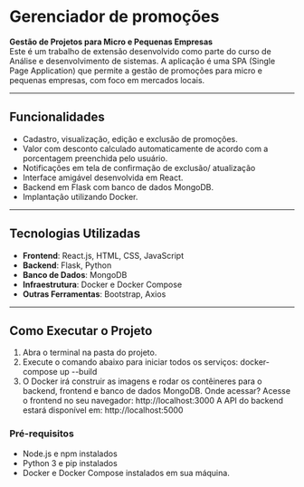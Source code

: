 # Gerenciador de promoções

**Gestão de Projetos para Micro e Pequenas Empresas**  
Este é um trabalho de extensão desenvolvido como parte do curso de Análise e desenvolvimento de sistemas. A aplicação é uma SPA (Single Page Application) que permite a gestão de promoções para micro e pequenas empresas, com foco em mercados locais.

---

## Funcionalidades

- Cadastro, visualização, edição e exclusão de promoções.
- Valor com desconto calculado automaticamente de acordo com a porcentagem preenchida pelo usuário.
- Notificações em tela de confirmação de exclusão/ atualização
- Interface amigável desenvolvida em React.
- Backend em Flask com banco de dados MongoDB.
- Implantação utilizando Docker.

---

## Tecnologias Utilizadas

- **Frontend**: React.js, HTML, CSS, JavaScript
- **Backend**: Flask, Python
- **Banco de Dados**: MongoDB  
- **Infraestrutura**: Docker e Docker Compose  
- **Outras Ferramentas**: Bootstrap, Axios

---

## Como Executar o Projeto
1. Abra o terminal na pasta do projeto. 
2. Execute o comando abaixo para iniciar todos os serviços: 
docker-compose up --build 
3. O Docker irá construir as imagens e rodar os contêineres para o backend, frontend 
e banco de dados MongoDB. 
Onde acessar? 
Acesse o frontend no seu navegador: http://localhost:3000
A API do backend estará disponível em: http://localhost:5000

### Pré-requisitos
- Node.js e npm instalados
- Python 3 e pip instalados
- Docker e Docker Compose instalados em sua máquina.


